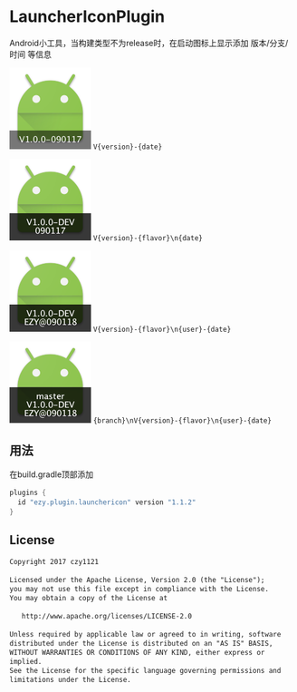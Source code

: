 # LauncherIconPlugin

Android小工具，当构建类型不为release时，在启动图标上显示添加 版本/分支/时间 等信息

![](images/version_date.png)
`V{version}-{date}`
   

![](images/flavor.png)
`V{version}-{flavor}\n{date}`   

      
![](images/flavor_user.png)
`V{version}-{flavor}\n{user}-{date}`  
 
    
![](images/branch.png)
`{branch}\nV{version}-{flavor}\n{user}-{date}` 


## 用法

在build.gradle顶部添加

``` groovy
plugins {
  id "ezy.plugin.launchericon" version "1.1.2"
}
```


## License

```
Copyright 2017 czy1121

Licensed under the Apache License, Version 2.0 (the "License");
you may not use this file except in compliance with the License.
You may obtain a copy of the License at

   http://www.apache.org/licenses/LICENSE-2.0

Unless required by applicable law or agreed to in writing, software
distributed under the License is distributed on an "AS IS" BASIS,
WITHOUT WARRANTIES OR CONDITIONS OF ANY KIND, either express or implied.
See the License for the specific language governing permissions and
limitations under the License.
```